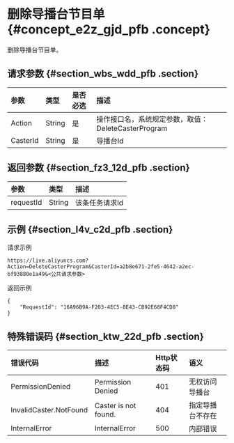 # 删除导播台节目单 {#concept_e2z_gjd_pfb .concept}

删除导播台节目单。

## 请求参数 {#section_wbs_wdd_pfb .section}

|参数|类型|是否必选|描述|
|:-|:-|:---|:-|
|Action|String|是|操作接口名，系统规定参数，取值：DeleteCasterProgram|
|CasterId|String|是|导播台Id|

## 返回参数 {#section_fz3_12d_pfb .section}

|参数|类型|描述|
|:-|:-|:-|
|requestId|String|该条任务请求Id|

## 示例 {#section_l4v_c2d_pfb .section}

请求示例

```
https://live.aliyuncs.com?Action=DeleteCasterProgram&CasterId=a2b8e671-2fe5-4642-a2ec-bf93880e1a49&<公共请求参数>
```

返回示例

```
{
    "RequestId": "16A96B9A-F203-4EC5-8E43-CB92E68F4CD8"
}
```

## 特殊错误码 {#section_ktw_22d_pfb .section}

|错误代码|描述|Http状态码|语义|
|:---|:-|:------|:-|
|PermissionDenied|Permission Denied|401|无权访问导播台|
|InvalidCaster.NotFound|Caster is not found.|404|指定导播台不存在|
|InternalError|InternalError|500|内部错误|

